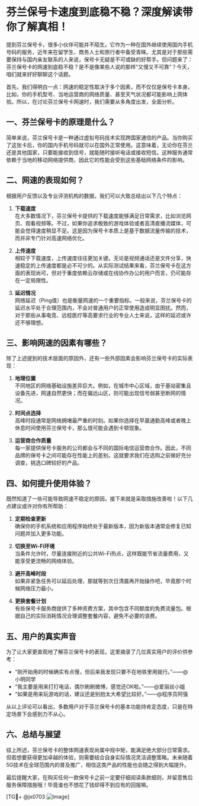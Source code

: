 # 芬兰保号卡速度到底稳不稳？深度解读带你了解真相！

提到芬兰保号卡，很多小伙伴可能并不陌生。它作为一种在国外继续使用国内手机号码的服务，近年来在留学生、商务人士和旅行者中备受青睐。尤其是对于那些需要保持与国内亲友联系的人来说，保号卡无疑是不可或缺的好帮手。但问题来了：芬兰保号卡的网速到底稳不稳？是不是像某些人说的那样“又慢又不可靠”？今天，咱们就来好好聊聊这个话题。

首先，我们得明白一点：网速的稳定性取决于多个因素，而不仅仅是保号卡本身。比如，你的手机型号、当地运营商的网络质量、甚至天气状况都可能影响上网体验。所以，在讨论芬兰保号卡网速时，我们需要从多角度出发，全面分析。

## 一、芬兰保号卡的原理是什么？

简单来说，芬兰保号卡是一种通过虚拟号码技术实现跨国家通信的产品。当你购买了这张卡后，你的国内手机号码就可以在国外正常使用。这意味着，无论你在芬兰还是其他国家，只要能接收到信号，就能随时接听电话或接收短信。这种服务通常依赖于当地的移动网络提供商，因此它的性能会受到这些基础网络条件的影响。

## 二、网速的表现如何？

根据用户反馈以及专业评测机构的数据，我们可以大致总结出以下几个特点：

1. **下载速度**  
   在大多数情况下，芬兰保号卡提供的下载速度能够满足日常需求，比如浏览网页、观看视频等。不过，如果你追求极致的游戏体验或者高清直播流媒体，可能会觉得速度稍显不足。这是因为保号卡本质上是基于数据流量传输的技术，而并非专门针对高速网络优化。

2. **上传速度**  
   相较于下载速度，上传速度往往更加关键。无论是视频通话还是文件分享，快速稳定的上传速度都是必不可少的。从实际测试结果来看，芬兰保号卡在这方面的表现尚可，但对于重度依赖云存储或在线协作办公的用户而言，仍可能存在一定局限性。

3. **延迟情况**  
   网络延迟（Ping值）也是衡量网速的一个重要指标。一般来说，芬兰保号卡的延迟水平处于合理范围内，不会对普通用户的正常使用造成明显困扰。然而，对于那些从事电竞、远程医疗等高要求行业的专业人士来说，这样的延迟或许还不够理想。

## 三、影响网速的因素有哪些？

除了上述提到的技术层面的原因外，还有一些外部因素会影响芬兰保号卡的实际表现：

1. **地理位置**  
   不同地区的网络基础设施差异巨大。例如，在城市中心区域，由于基站密集且设备先进，网速自然更快；而在偏远山区，则可能出现信号弱甚至断网的情况。

2. **时间点选择**  
   高峰时段通常是网络拥堵最严重的时刻。如果你选择在早晨通勤高峰或者晚上休息时间使用芬兰保号卡，那么很可能会遇到卡顿现象。

3. **运营商合作质量**  
   每一家提供保号卡服务的公司都会与不同的国际电信运营商合作。因此，不同品牌的保号卡之间可能存在性能上的差别。这就要求我们在选购之前做好充分调查，挑选口碑较好的产品。

## 四、如何提升使用体验？

既然知道了一些可能导致网速不稳定的原因，接下来就是采取措施改善啦！以下几点建议或许对你有所帮助：

1. **定期检查更新**  
   确保你的手机系统和应用程序始终处于最新版本，因为新版本通常会修复已知问题并加入更多功能。

2. **切换至Wi-Fi环境**  
   当条件允许时，尽量连接附近的公共Wi-Fi热点，这样既能节省流量费用，又能享受更流畅的网络体验。

3. **避开高峰时段**  
   如果非紧急任务可以延后处理，那就等到次日清晨再开始操作吧，毕竟那个时候网络压力最小。

4. **更换套餐计划**  
   有些保号卡服务商提供了多种资费方案，其中包含不同额度的免费流量包。根据自己的实际消耗情况合理调整套餐内容，避免不必要的浪费。

## 五、用户的真实声音

为了让大家更直观地了解芬兰保号卡的表现，这里摘录了几位真实用户的评价供参考：

- “刚开始用的时候确实有点慢，但后来我发现只要不在地铁里用就行。”——@小明同学
- “我主要是用来打打电话，偶尔刷刷微博，感觉还OK啦。”——@爱丽丝小姐
- “如果是用来玩游戏的话，建议还是别抱太大希望比较好。”——@程序员阿强

从以上评论可以看出，多数用户对于芬兰保号卡的基本功能持肯定态度，只是在特定场景下会感到力不从心。

## 六、总结与展望

综上所述，芬兰保号卡的整体网速表现尚属中规中矩，能满足绝大部分日常需求。但若想要获得更加卓越的体验，则需要结合自身实际情况灵活调整策略。未来随着5G技术在全球范围内的普及推广，相信这类产品的性能也会随之得到大幅提升。

最后提醒大家，在购买任何一款保号卡之前一定要仔细阅读条款细则，并留意售后服务保障措施哦！毕竟谁也不想花了钱却得不到应有的回报嘛。

[TG💪+ @jx0703 ![Image](https://github.com/user-attachments/assets/dbca1d08-cadb-493c-b0ec-ad6f7a83f270)]